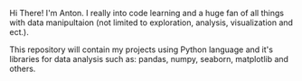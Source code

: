 Hi There! 
I'm Anton. I really into code learning and a huge fan of all things with data manipultaion (not limited to exploration, analysis, visualization and ect.). 

This repository will contain my projects using Python language and it's libraries for data analysis such as: pandas, numpy, seaborn, matplotlib and others. 



